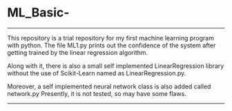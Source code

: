 # ML_Basic-
******************************************************************************************
This repository is a trial repository for my first machine learning program with python.
The file ML1.py prints out the confidence of the system after getting trained by the linear
regression algorithm.

Along with it, there is also a small self implemented LinearRegression library without
the use of Scikit-Learn named as LinearRegression.py.

Moreover, a self implemented neural network class is also added called network.py
Presently, it is not tested, so may have some flaws.
*******************************************************************************************
